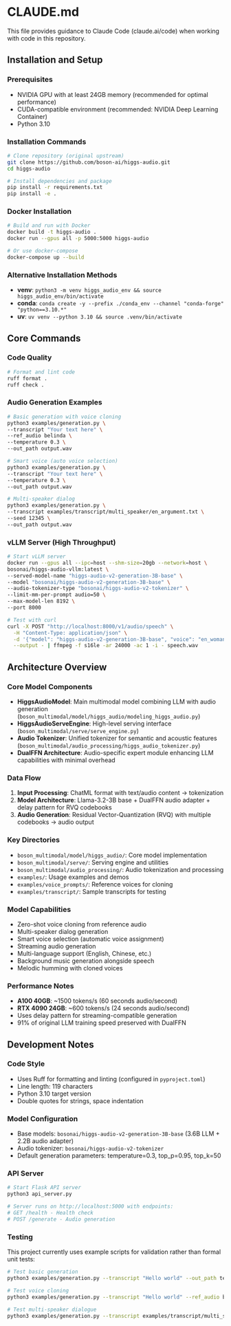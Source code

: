 # CLAUDE.md

This file provides guidance to Claude Code (claude.ai/code) when working with code in this repository.

## Installation and Setup

### Prerequisites
- NVIDIA GPU with at least 24GB memory (recommended for optimal performance)
- CUDA-compatible environment (recommended: NVIDIA Deep Learning Container)
- Python 3.10

### Installation Commands
```bash
# Clone repository (original upstream)
git clone https://github.com/boson-ai/higgs-audio.git
cd higgs-audio

# Install dependencies and package
pip install -r requirements.txt
pip install -e .
```

### Docker Installation
```bash
# Build and run with Docker
docker build -t higgs-audio .
docker run --gpus all -p 5000:5000 higgs-audio

# Or use docker-compose
docker-compose up --build
```

### Alternative Installation Methods
- **venv**: `python3 -m venv higgs_audio_env && source higgs_audio_env/bin/activate`
- **conda**: `conda create -y --prefix ./conda_env --channel "conda-forge" "python==3.10.*"`
- **uv**: `uv venv --python 3.10 && source .venv/bin/activate`

## Core Commands

### Code Quality
```bash
# Format and lint code
ruff format .
ruff check .
```

### Audio Generation Examples
```bash
# Basic generation with voice cloning
python3 examples/generation.py \
--transcript "Your text here" \
--ref_audio belinda \
--temperature 0.3 \
--out_path output.wav

# Smart voice (auto voice selection)
python3 examples/generation.py \
--transcript "Your text here" \
--temperature 0.3 \
--out_path output.wav

# Multi-speaker dialog
python3 examples/generation.py \
--transcript examples/transcript/multi_speaker/en_argument.txt \
--seed 12345 \
--out_path output.wav
```

### vLLM Server (High Throughput)
```bash
# Start vLLM server
docker run --gpus all --ipc=host --shm-size=20gb --network=host \
bosonai/higgs-audio-vllm:latest \
--served-model-name "higgs-audio-v2-generation-3B-base" \
--model "bosonai/higgs-audio-v2-generation-3B-base" \
--audio-tokenizer-type "bosonai/higgs-audio-v2-tokenizer" \
--limit-mm-per-prompt audio=50 \
--max-model-len 8192 \
--port 8000

# Test with curl
curl -X POST "http://localhost:8000/v1/audio/speech" \
  -H "Content-Type: application/json" \
  -d '{"model": "higgs-audio-v2-generation-3B-base", "voice": "en_woman", "input": "Hello world!", "response_format": "pcm"}' \
  --output - | ffmpeg -f s16le -ar 24000 -ac 1 -i - speech.wav
```

## Architecture Overview

### Core Model Components
- **HiggsAudioModel**: Main multimodal model combining LLM with audio generation (`boson_multimodal/model/higgs_audio/modeling_higgs_audio.py`)
- **HiggsAudioServeEngine**: High-level serving interface (`boson_multimodal/serve/serve_engine.py`)
- **Audio Tokenizer**: Unified tokenizer for semantic and acoustic features (`boson_multimodal/audio_processing/higgs_audio_tokenizer.py`)
- **DualFFN Architecture**: Audio-specific expert module enhancing LLM capabilities with minimal overhead

### Data Flow
1. **Input Processing**: ChatML format with text/audio content → tokenization
2. **Model Architecture**: Llama-3.2-3B base + DualFFN audio adapter + delay pattern for RVQ codebooks
3. **Audio Generation**: Residual Vector-Quantization (RVQ) with multiple codebooks → audio output

### Key Directories
- `boson_multimodal/model/higgs_audio/`: Core model implementation
- `boson_multimodal/serve/`: Serving engine and utilities
- `boson_multimodal/audio_processing/`: Audio tokenization and processing
- `examples/`: Usage examples and demos
- `examples/voice_prompts/`: Reference voices for cloning
- `examples/transcript/`: Sample transcripts for testing

### Model Capabilities
- Zero-shot voice cloning from reference audio
- Multi-speaker dialog generation
- Smart voice selection (automatic voice assignment)
- Streaming audio generation
- Multi-language support (English, Chinese, etc.)
- Background music generation alongside speech
- Melodic humming with cloned voices

### Performance Notes
- **A100 40GB**: ~1500 tokens/s (60 seconds audio/second)
- **RTX 4090 24GB**: ~600 tokens/s (24 seconds audio/second)
- Uses delay pattern for streaming-compatible generation
- 91% of original LLM training speed preserved with DualFFN

## Development Notes

### Code Style
- Uses Ruff for formatting and linting (configured in `pyproject.toml`)
- Line length: 119 characters
- Python 3.10 target version
- Double quotes for strings, space indentation

### Model Configuration
- Base models: `bosonai/higgs-audio-v2-generation-3B-base` (3.6B LLM + 2.2B audio adapter)
- Audio tokenizer: `bosonai/higgs-audio-v2-tokenizer`
- Default generation parameters: temperature=0.3, top_p=0.95, top_k=50

### API Server
```bash
# Start Flask API server
python3 api_server.py

# Server runs on http://localhost:5000 with endpoints:
# GET /health - Health check
# POST /generate - Audio generation
```

### Testing
This project currently uses example scripts for validation rather than formal unit tests:
```bash
# Test basic generation
python3 examples/generation.py --transcript "Hello world" --out_path test_output.wav

# Test voice cloning
python3 examples/generation.py --transcript "Hello world" --ref_audio belinda --out_path test_clone.wav

# Test multi-speaker dialogue
python3 examples/generation.py --transcript examples/transcript/multi_speaker/en_argument.txt --out_path test_dialog.wav
```
